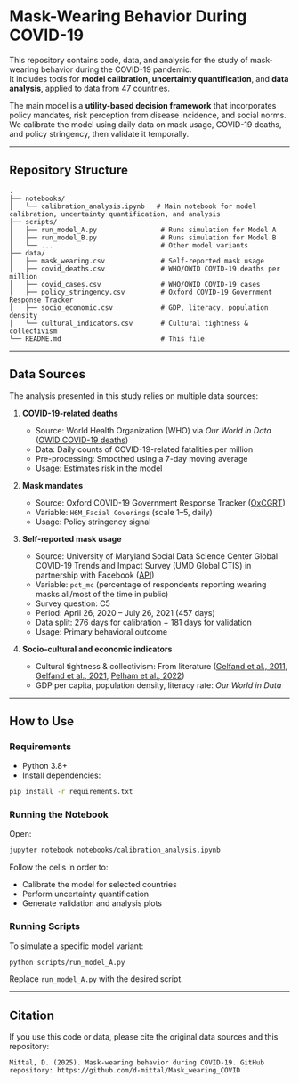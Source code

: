 # Mask-Wearing Behavior During COVID-19

This repository contains code, data, and analysis for the study of mask-wearing behavior during the COVID-19 pandemic.  
It includes tools for **model calibration**, **uncertainty quantification**, and **data analysis**, applied to data from 47 countries.  

The main model is a **utility-based decision framework** that incorporates policy mandates, risk perception from disease incidence, and social norms.  
We calibrate the model using daily data on mask usage, COVID-19 deaths, and policy stringency, then validate it temporally.

---

## Repository Structure

```
.
├── notebooks/
│   └── calibration_analysis.ipynb   # Main notebook for model calibration, uncertainty quantification, and analysis
├── scripts/
│   ├── run_model_A.py                # Runs simulation for Model A
│   ├── run_model_B.py                # Runs simulation for Model B
│   └── ...                           # Other model variants
├── data/
│   ├── mask_wearing.csv              # Self-reported mask usage
│   ├── covid_deaths.csv              # WHO/OWID COVID-19 deaths per million
│   ├── covid_cases.csv               # WHO/OWID COVID-19 cases
│   ├── policy_stringency.csv         # Oxford COVID-19 Government Response Tracker
│   ├── socio_economic.csv            # GDP, literacy, population density
│   └── cultural_indicators.csv       # Cultural tightness & collectivism
└── README.md                         # This file
```

---

## Data Sources

The analysis presented in this study relies on multiple data sources:

1. **COVID-19-related deaths**  
   - Source: World Health Organization (WHO) via *Our World in Data* ([OWID COVID-19 deaths](https://ourworldindata.org/covid-deaths))  
   - Data: Daily counts of COVID-19-related fatalities per million  
   - Pre-processing: Smoothed using a 7-day moving average  
   - Usage: Estimates risk in the model

2. **Mask mandates**  
   - Source: Oxford COVID-19 Government Response Tracker ([OxCGRT](https://github.com/OxCGRT/covid-policy-tracker))  
   - Variable: `H6M_Facial Coverings` (scale 1–5, daily)  
   - Usage: Policy stringency signal

3. **Self-reported mask usage**  
   - Source: University of Maryland Social Data Science Center Global COVID-19 Trends and Impact Survey (UMD Global CTIS) in partnership with Facebook ([API](https://covidmap.umd.edu/api.html))  
   - Variable: `pct_mc` (percentage of respondents reporting wearing masks all/most of the time in public)  
   - Survey question: C5  
   - Period: April 26, 2020 – July 26, 2021 (457 days)  
   - Data split: 276 days for calibration + 181 days for validation  
   - Usage: Primary behavioral outcome

4. **Socio-cultural and economic indicators**  
   - Cultural tightness & collectivism: From literature ([Gelfand et al., 2011](https://science.sciencemag.org/content/332/6033/1100), [Gelfand et al., 2021](https://www.pnas.org/content/118/3/e2021793118), [Pelham et al., 2022](https://www.nature.com/articles/s41562-021-01266-7))  
   - GDP per capita, population density, literacy rate: *Our World in Data*

---

## How to Use

### Requirements
- Python 3.8+
- Install dependencies:
```bash
pip install -r requirements.txt
```

### Running the Notebook
Open:
```bash
jupyter notebook notebooks/calibration_analysis.ipynb
```
Follow the cells in order to:
- Calibrate the model for selected countries
- Perform uncertainty quantification
- Generate validation and analysis plots

### Running Scripts
To simulate a specific model variant:
```bash
python scripts/run_model_A.py
```
Replace `run_model_A.py` with the desired script.

---

## Citation
If you use this code or data, please cite the original data sources and this repository:
```
Mittal, D. (2025). Mask-wearing behavior during COVID-19. GitHub repository: https://github.com/d-mittal/Mask_wearing_COVID
```
